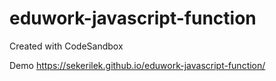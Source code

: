 # eduwork-javascript-function
Created with CodeSandbox

Demo https://sekerilek.github.io/eduwork-javascript-function/
